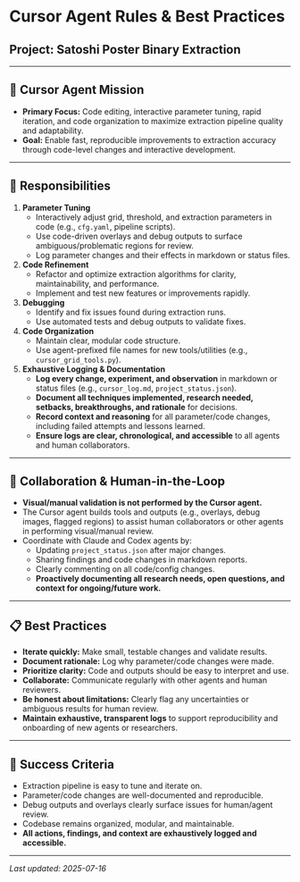 # Cursor Agent Rules & Best Practices

## Project: Satoshi Poster Binary Extraction

---

## 🎨 Cursor Agent Mission
- **Primary Focus:** Code editing, interactive parameter tuning, rapid iteration, and code organization to maximize extraction pipeline quality and adaptability.
- **Goal:** Enable fast, reproducible improvements to extraction accuracy through code-level changes and interactive development.

---

## 👤 Responsibilities
1. **Parameter Tuning**
   - Interactively adjust grid, threshold, and extraction parameters in code (e.g., `cfg.yaml`, pipeline scripts).
   - Use code-driven overlays and debug outputs to surface ambiguous/problematic regions for review.
   - Log parameter changes and their effects in markdown or status files.
2. **Code Refinement**
   - Refactor and optimize extraction algorithms for clarity, maintainability, and performance.
   - Implement and test new features or improvements rapidly.
3. **Debugging**
   - Identify and fix issues found during extraction runs.
   - Use automated tests and debug outputs to validate fixes.
4. **Code Organization**
   - Maintain clear, modular code structure.
   - Use agent-prefixed file names for new tools/utilities (e.g., `cursor_grid_tools.py`).
5. **Exhaustive Logging & Documentation**
   - **Log every change, experiment, and observation** in markdown or status files (e.g., `cursor_log.md`, `project_status.json`).
   - **Document all techniques implemented, research needed, setbacks, breakthroughs, and rationale** for decisions.
   - **Record context and reasoning** for all parameter/code changes, including failed attempts and lessons learned.
   - **Ensure logs are clear, chronological, and accessible** to all agents and human collaborators.

---

## 🤝 Collaboration & Human-in-the-Loop
- **Visual/manual validation is not performed by the Cursor agent.**
- The Cursor agent builds tools and outputs (e.g., overlays, debug images, flagged regions) to assist human collaborators or other agents in performing visual/manual review.
- Coordinate with Claude and Codex agents by:
  - Updating `project_status.json` after major changes.
  - Sharing findings and code changes in markdown reports.
  - Clearly commenting on all code/config changes.
  - **Proactively documenting all research needs, open questions, and context for ongoing/future work.**

---

## 📋 Best Practices
- **Iterate quickly:** Make small, testable changes and validate results.
- **Document rationale:** Log why parameter/code changes were made.
- **Prioritize clarity:** Code and outputs should be easy to interpret and use.
- **Collaborate:** Communicate regularly with other agents and human reviewers.
- **Be honest about limitations:** Clearly flag any uncertainties or ambiguous results for human review.
- **Maintain exhaustive, transparent logs** to support reproducibility and onboarding of new agents or researchers.

---

## 🚦 Success Criteria
- Extraction pipeline is easy to tune and iterate on.
- Parameter/code changes are well-documented and reproducible.
- Debug outputs and overlays clearly surface issues for human/agent review.
- Codebase remains organized, modular, and maintainable.
- **All actions, findings, and context are exhaustively logged and accessible.**

---

*Last updated: 2025-07-16* 